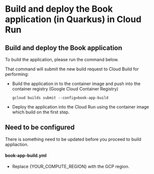 # Build and deploy the Book application (in Quarkus) in Cloud Run

## Build and deploy the Book application
To build the application, please run the command below.

That command will submit the new build request to Cloud Build for performing:
 - Build the application in to the container image and push into the container registry (Google Cloud Container Registry)
   
   `gcloud builds submit --config=book-app-build`
   

 - Deploy the application into the Cloud Run using the container image which build on the first step.

 ## Need to be configured
 There is something need to be updated before you proceed to build appliaction.
 
 #### book-app-build.yml
 - Replace {YOUR_COMPUTE_REGION} with the GCP region.
     

